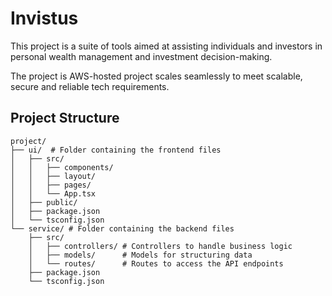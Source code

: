 # Invistus

This project is a suite of tools aimed at assisting individuals and investors in personal wealth management and investment decision-making. 

The project is AWS-hosted project scales seamlessly to meet scalable, secure and reliable tech requirements.

## Project Structure

```plan
project/
├── ui/  # Folder containing the frontend files
│   ├── src/             
│   │   ├── components/
│   │   ├── layout/
│   │   ├── pages/
│   │   └── App.tsx
│   ├── public/
│   ├── package.json
│   └── tsconfig.json
└── service/ # Folder containing the backend files
    ├── src/           
    │   ├── controllers/ # Controllers to handle business logic
    │   ├── models/      # Models for structuring data
    │   └── routes/      # Routes to access the API endpoints
    ├── package.json
    └── tsconfig.json
```